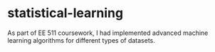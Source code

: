 # statistical-learning
As part of EE 511 coursework, I had implemented advanced machine learning algorithms for different types of datasets.
